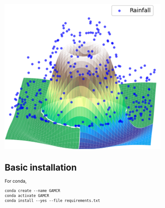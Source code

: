<img src="https://github.com/quentin-duchemin/GAMCR/blob/main/docs/source/_static/logo.png?raw=true" width="1000" alt="GAMCR">


# Basic installation

For conda,

```
conda create --name GAMCR
conda activate GAMCR
conda install --yes --file requirements.txt
```
